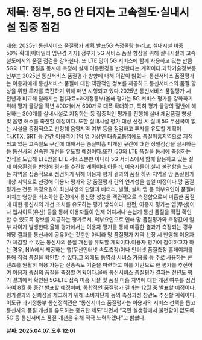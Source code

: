 # **제목: 정부, 5G 안 터지는 고속철도·실내시설 집중 점검**

  내용: 2025년 통신서비스 품질평가 계획 발표5G 측정물량 늘리고, 실내시설 비중 50% 확대[이데일리 임유경 기자] 정부가 5G 서비스 품질 향상을 위해 실내시설과 고속철도에서의 품질 점검을 강화한다. 또 LTE 망이 5G 서비스에 함께 사용하고 있는 만큼 5G와 LTE 품질을 동시에 측정해 실제 이용환경을 반영한다는 계획이다.과학기술정보통신부는 2025년 통신서비스 품질평가 방향에 대해 이같이 밝혔다. 통신서비스 품질평가는 이용자에게 통신서비스 품질에 대한 객관적인 정보를 제공하고 통신서비스의 품질 향상을 위한 투자를 촉진하기 위해 매년 시행되고 있다.2025년 통신서비스 품질평가 시 전년과 비교해 달라지는 점(자료=과기정통부)올해 평가는 5G 서비스 평가를 강화하기 위해 평가 물량을 작년 400개에서 600개로 대폭 확대하고, 특히 평가 물량의 절반에 해당하는 300개를 실내시설로 지정하는 등 집중적인 평가를 진행해 실내 체감품질 향상 및 음영 해소를 촉진할 예정이다. 또한 실내시설 평가 대상 선정 시 실내 5G 무선국이 없는 시설을 중점적으로 선정해 음영지역 여부 등을 점검하고 투자를 유도할 계획이다.KTX, SRT 등 연간 이용객이 1억 명 이상인 대중교통임에도 품질미흡지역으로 지적되고 있는 고속철도 구간에 대해서는 품질미흡 미개선 구간에 대한 정밀점검을 실시하는 등 통신사의 신속한 개선을 유도할 예정이다.또한, 5G와 LTE 품질을 동시에 측정하는 방식을 도입해 LTE망을 LTE 서비스뿐만 아니라 5G 서비스에서 함께 활용하고 있는 실제 이용환경을 반영해 평가를 추진할 계획이다.아울러, 이용자들이 실제 불편함을 느끼는 지역을 집중적으로 점검하기 위해 이용자 평가 결과의 품질 하위 지역을 망 품질평가 대상 지역으로 선정해 이용자 평가와 망 품질평가 간의 연계성을 높일 예정이다.망 품질평가는 전문 측정요원이 최신사양의 단말과 배터리, 발열, 설치 앱 등 외부요인이 품질에 미치는 영향을 최소화한 환경에서 통신망 성능을 객관적으로 측정함으로써 미흡한 품질에 대한 통신사의 개선 조치를 유도하는 평가 방식이다. 한편, 이용자 평가는 앱(무선)이나 웹사이트(유선) 등을 통해 이용자들이 언제 어디서나 손쉽게 통신 품질을 직접 확인할 수 있도록 정보를 제공하는 평가로서, 외부요인으로 인해 망 품질평가와 측정값에 일부 차이가 발생한다.올해 평가에서는 이용자 평가를 통해 미흡한 결과가 측정되는 경우 해당 결과를 통신사에 공유하는 것뿐만 아니라 망 품질평가 지역 선정 시 반영해 이용자가 체감할 수 있는 통신사의 품질 개선을 유도할 계획이다.이용자 평가에 참여하고자 하는 경우, NIA에서 제공하는 앱(무선인터넷 속도측정)이나 인터넷 품질측정 홈페이지를 통해 직접 품질을 확인할 수 있다.그 외에도 동영상 서비스 가용률 등 주로 사용하는 콘텐츠를 원활히 이용 가능한 전송속도 기준을 마련하고 이를 기반으로 한 평가를 추진하여 이용자 중심의 품질을 측정할 계획이다.올해 통신서비스 품질평가 결과는 전년도 평가 결과에서 확인된 5G·LTE 접속 미흡 시설 및 품질 미흡 지역에 대한 개선 여부를 점검하여 8월 중 중간 발표할 예정이며, 종합적인 품질평가 결과는 12월 중 발표할 예정이다. 평가결과의 신뢰성을 제고하기 위해 소비자단체 등의 측정과정 참관도 추진할 계획이다.이도규 과기정통부 통신정책관은 “통신서비스 품질평가는 이용자의 서비스 선택을 돕고 통신사의 품질 개선을 유도하는 중요한 제도”라면서 “국민 실생활에서 불편함이 없도록 5G 등 통신서비스 품질 개선을 위해 적극 노력하겠다”고 밝혔다.

  **날짜: 2025.04.07. 오후 12:01**